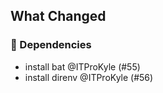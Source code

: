 ## What Changed

### 🧶 Dependencies

- install bat @ITProKyle (#55)
- install direnv @ITProKyle (#56)
